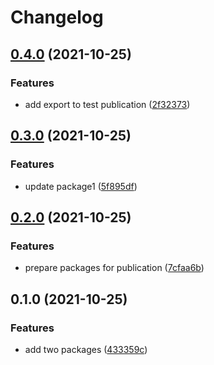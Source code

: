 # Changelog

## [0.4.0](https://www.github.com/cheminfo/test-monorepo/compare/test-package1-v0.3.0...test-package1-v0.4.0) (2021-10-25)


### Features

* add export to test publication ([2f32373](https://www.github.com/cheminfo/test-monorepo/commit/2f32373072068306f6d22d75452a9baa7c77fa7c))

## [0.3.0](https://www.github.com/cheminfo/test-monorepo/compare/test-package1-v0.2.0...test-package1-v0.3.0) (2021-10-25)


### Features

* update package1 ([5f895df](https://www.github.com/cheminfo/test-monorepo/commit/5f895dff929f9e5b7f6ee4a59b9e5db5bab6f888))

## [0.2.0](https://www.github.com/cheminfo/test-monorepo/compare/test-package1-v0.1.0...test-package1-v0.2.0) (2021-10-25)


### Features

* prepare packages for publication ([7cfaa6b](https://www.github.com/cheminfo/test-monorepo/commit/7cfaa6bf5061f472f68d8ee7ded3ea93bf8509db))

## 0.1.0 (2021-10-25)


### Features

* add two packages ([433359c](https://www.github.com/cheminfo/test-monorepo/commit/433359ce54c6e32c71b185e30087193c18a00a06))

